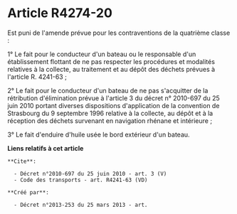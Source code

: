 # Article R4274-20

Est puni de l'amende prévue pour les contraventions de la quatrième classe : 

1° Le fait pour le conducteur d'un bateau ou le responsable d'un établissement flottant de ne pas respecter les procédures et
modalités relatives à la collecte, au traitement et au dépôt des déchets prévues à l'article R. 4241-63 ; 

2° Le fait pour le conducteur d'un bateau de ne pas s'acquitter de la rétribution d'élimination prévue à l'article 3 du
décret n° 2010-697 du 25 juin 2010 portant diverses dispositions d'application de la convention de Strasbourg du 9 septembre
1996 relative à la collecte, au dépôt et à la réception des déchets survenant en navigation rhénane et intérieure ; 

3° Le fait d'enduire d'huile usée le bord extérieur d'un bateau.

**Liens relatifs à cet article**

	**Cite**:

	  - Décret n°2010-697 du 25 juin 2010 - art. 3 (V)
	  - Code des transports - art. R4241-63 (VD)

	**Créé par**:

	  - Décret n°2013-253 du 25 mars 2013 - art.
